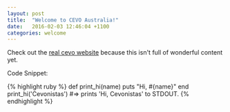 ```yaml
---
layout: post
title:  "Welcome to CEVO Australia!"
date:   2016-02-03 12:46:04 +1100
categories: welcome
---
```


Check out the [real cevo website][cevo-site] because this isn't full of wonderful content yet.

Code Snippet:

{% highlight ruby %}
def print_hi(name)
  puts "Hi, #{name}"
end
print_hi('Cevonistas')
#=> prints 'Hi, Cevonistas' to STDOUT.
{% endhighlight %}



[cevo-site]: https://www.cevo.com.au/